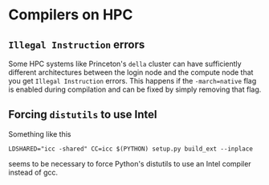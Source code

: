 # Compilers on HPC

## `Illegal Instruction` errors

Some HPC systems like Princeton's `della` cluster can have sufficiently different architectures between the login node and the compute node that you get `Illegal Instruction` errors. This happens if the `-march=native` flag is enabled during compilation and can be fixed by simply removing that flag.

## Forcing `distutils` to use Intel

Something like this

``
LDSHARED="icc -shared" CC=icc $(PYTHON) setup.py build_ext --inplace
``

seems to be necessary to force Python's distutils to use an Intel compiler instead of gcc.